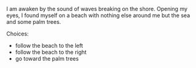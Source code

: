 I am awaken by the sound of waves breaking on the shore.
Opening my eyes, I found myself on a beach with nothing else around me but the sea and some palm trees.

Choices:
* follow the beach to the left
* follow the beach to the right
* go toward the palm trees